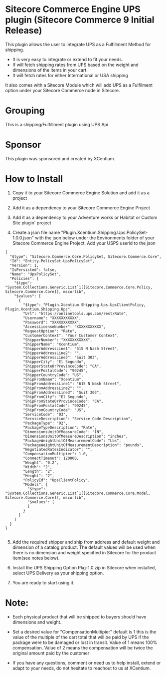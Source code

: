﻿
Sitecore Commerce Engine UPS plugin (Sitecore Commerce 9 Initial Release)
======================================

This plugin allows the user to integrate UPS as a Fulfillment Method for shipping. 
- It is very easy to integrate or extend to fit your needs.
- If will fetch shipping rates from UPS based on the weight and dimensions of the items in your cart.
- It will fetch rates for either International or USA shipping

It also comes with a Sitecore Module which will add UPS as a Fulfilment option under your Sitecore Commerce node in Sitecore. 

Grouping
========
This is a shipping/Fulfillment plugin using UPS Api

Sponsor
=======
This plugin was sponsored and created by XCentium.

How to Install
==============

1. Copy it to your Sitecore Commerce Engine Solution and add it as a project 

2. Add it as a dependency to your Sitecore Commerce Engine Project

3. Add it as a dependency to your Adventure works or Habitat or Custom Site plugin' project

4. Create a json file name "Plugin.Xcentium.Shipping.Ups.PolicySet-1.0.0.json" with the json below under the Environments folder of your Sitecore Commerce Engine Project. Add your USPS userid to the json


```
{
  "$type": "Sitecore.Commerce.Core.PolicySet, Sitecore.Commerce.Core",
  "Id": "Entity-PolicySet-UpsPolicySet",
  "Version": 1,
  "IsPersisted": false,
  "Name": "UpsPolicySet",
  "Policies": {
    "$type": "System.Collections.Generic.List`1[[Sitecore.Commerce.Core.Policy, Sitecore.Commerce.Core]], mscorlib",
    "$values": [
      {
        "$type": "Plugin.Xcentium.Shipping.Ups.UpsClientPolicy, Plugin.Xcentium.Shipping.Ups",
        "Url": "https://onlinetools.ups.com/rest/Rate",
        "Username": "XXXXXXXXXXX",
        "Password": "XXXXXXXXXXX",
        "AccessLicenseNumber": "XXXXXXXXXXX",
        "RequestOption": "Rate",
        "CustomerContext": "Your Customer Context",
        "ShipperNumber": "XXXXXXXXXXX",
        "ShipperName": "Xcentium",
        "ShipperAddressLine1": "615 N Nash Street",
        "ShipperAddressLine2": "",
        "ShipperAddressLine3": "Suit 303",
        "ShipperCity": "El Segundo",
        "ShipperStateOrProvinceCode": "CA",
        "ShipperPostalCode": "90245",
        "ShipperCountryCode": "US",
        "ShipFromName": "Xcentium",
        "ShipFromAddressLine1": "615 N Nash Street",
        "ShipFromAddressLine2": "",
        "ShipFromAddressLine3": "Suit 303",
        "ShipFromCity": "El Segundo",
        "ShipFromStateOrProvinceCode": "CA",
        "ShipFromPostalCode": "90245",
        "ShipFromCountryCode": "US",
        "ServiceCode": "03",
        "ServiceDescription": "Service Code Description",
        "PackageType": "02",
        "PackageTypeDescription": "Rate",
        "DimensionsUnitOfMeasureCode": "IN",
        "DimensionsUnitOfMeasureDescription": "inches",
        "PackageWeightUnitOfMeasurementCode": "Lbs",
        "PackageWeightUnitOfMeasurementDescription": "pounds",
        "NegotiatedRatesIndicator": "",
        "CompensationMultipier": 1.0,
        "ConnectTimeout": 120000,
        "Weight": "0.2",
        "Width": "2",
        "Length": "2",
        "Height": "2",
        "PolicyId": "UpsClientPolicy",
        "Models": {
          "$type": "System.Collections.Generic.List`1[[Sitecore.Commerce.Core.Model, Sitecore.Commerce.Core]], mscorlib",
          "$values": [
          ]
        }
      }
    ]
  }
}


```

5. Add the required shipper and ship from address and default weight and dimension of a catalog product. The default values will be used when there is no dimension and weight specified in Sitecore for the product item(see notes below).

6. Install the UPS Shipping Option Pkg-1.0.zip in Sitecore when installed, select UPS Delivery as your shipping option.

7. You are ready to start using it. 

Note:
=====
- Each physical product that will be shipped to buyers should have dimensions and weight.

- Set a desired value for "CompensationMultipier" default is 1 this is the value of the multiple of the cart total that will be paid by UPS if the package were to be damaged or lost in transit. Value of 1 means 100% compensation. Value of 2 means the compensation will be twice the original amount paid by the customer

- If you have any questions, comment or need us to help install, extend or adapt to your needs, do not hesitate to reachout to us at XCentium.




